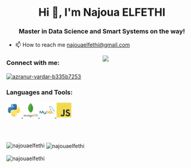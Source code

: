 <h1 align="center">Hi 👋, I'm Najoua ELFETHI</h1>
<h3 align="center">Master in Data Science and Smart Systems on the way!</h3>

- 📫 How to reach me <a href='najouaelfethi@gmail.com'>najouaelfethi@gmail.com</a> 
<img align="right" src="https://media.giphy.com/media/NgurY1o4z080Jfoyzw/giphy.gif" width="250px">

<!---
najouaelfethi/najouaelfethi is a ✨ special ✨ repository because its `README.md` (this file) appears on your GitHub profile.
You can click the Preview link to take a look at your changes.
--->

<h3 align="left">Connect with me:</h3>
<p align="left">
<a href="https://www.linkedin.com/in/najoua-elfethi-627a91211/" target="blank"><img align="center" src="https://raw.githubusercontent.com/rahuldkjain/github-profile-readme-generator/master/src/images/icons/Social/linked-in-alt.svg" alt="azranur-vardar-b335b7253" height="30" width="40" /></a>
</p>

<h3 align="left">Languages and Tools:</h3>
<p align="left"><a href="https://www.python.org" target="_blank" rel="noreferrer"> <img src="https://raw.githubusercontent.com/devicons/devicon/master/icons/python/python-original.svg" alt="python" width="40" height="40"/> <a href="https://www.mongodb.com/" target="_blank" rel="noreferrer"> <img src="https://raw.githubusercontent.com/devicons/devicon/master/icons/mongodb/mongodb-original-wordmark.svg" alt="mongodb" width="40" height="40"/> </a> <a href="https://www.mysql.com/" target="_blank" rel="noreferrer"> <img src="https://raw.githubusercontent.com/devicons/devicon/master/icons/mysql/mysql-original-wordmark.svg" alt="mysql" width="40" height="40"/> </a><a href="https://developer.mozilla.org/en-US/docs/Web/JavaScript" target="_blank" rel="noreferrer"> <img src="https://raw.githubusercontent.com/devicons/devicon/master/icons/javascript/javascript-original.svg" alt="javascript" width="40" height="40"/> </a> </a> </p> 

<br><br>

<p><img align="left" src="https://github-readme-stats.vercel.app/api/top-langs?username=najouaelfethi&show_icons=true&locale=en&layout=compact" alt="najouaelfethi" /></p>

<p>&nbsp;<img align="center" src="https://github-readme-stats.vercel.app/api?username=najouaelfethi&show_icons=true&locale=en" alt="najouaelfethi" /></p>

<p><img align="center" src="https://github-readme-streak-stats.herokuapp.com/?user=najouaelfethi&" alt="najouaelfethi" /></p>
